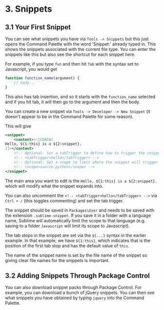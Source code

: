 # 3. Snippets
## 3.1 Your First Snippet

You can see what snippets you have via `Tools -> Snippets` but this just opens the Command Palette with the word 'Snippet:' already typed in. This shows the snippets associated with the current file type. You can enter the snippets like this but also see the shortcut for each snippet here.

For example, if you type `fun` and then hit `Tab` with the syntax set to Javascript, you would get
```javascript
function function_name(argument) {
    // body...
}
```
This also has tab insertion, and so it starts with the `function_name` selected and if you hit tab, it will then go to the argument and then the body.

You can create a new snippet via `Tools -> Developer -> New Snippet` (it doesn't appear to be in the Command Palette for some reason).

This will give
```xml
<snippet>
    <content><![CDATA[
Hello, ${1:this} is a ${2:snippet}.
]]></content>
    <!-- Optional: Set a tabTrigger to define how to trigger the snippet -->
    <!-- <tabTrigger>hello</tabTrigger> -->
    <!-- Optional: Set a scope to limit where the snippet will trigger -->
    <!-- <scope>source.python</scope> -->
</snippet>
```
The main area you want to edit is the `Hello, ${1:this} is a ${2:snippet}.` which will modify what the snippet expands into.

You can also uncomment the `<!-- <tabTrigger>hello</tabTrigger> -->` via `Ctrl + /` (this toggles commenting) and set the tab trigger.

The snippet should be saved in `Packages\User` and needs to be saved with the extension `.sublime-snippet`. If you save it in a folder with a language name, Sublime will automatically limit the scope to that language (e.g. saving to a folder `Javascript` will limit its scope to Javascript).

The tab stops in the snippet are set via the `${...}` syntax in the earlier example. In that example, we have `${1:this}`, which indicates that is the position of the first tab stop and has the default value of `this`.

The name of the snippet name is set by the file name of the snippet so giving clear file names for the snippets is important.


## 3.2 Adding Snippets Through Package Control

You can also download snippet packs through Package Control. For example, you can download a bunch of jQuery snippets. You can then see what snippets you have obtained by typing `jquery` into the Command Palette.